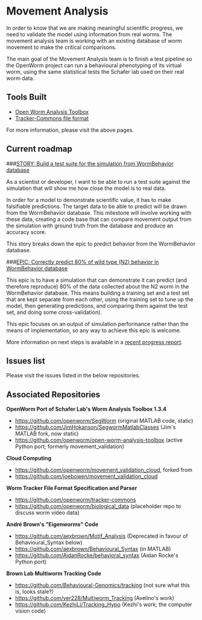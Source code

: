 Movement Analysis
===================

In order to know that we are making meaningful scientific progress, we need to validate the model using information from real worms. The movement analysis team is working with an existing database of worm movement to make the critical comparisons.

The main goal of the Movement Analysis team is to finish a test pipeline so the OpenWorm project can run a behavioural phenotyping of its virtual worm, using the same statistical tests the Schafer lab used on their real worm data.


Tools Built
-----------

- [Open Worm Analysis Toolbox](https://github.com/openworm/open-worm-analysis-toolbox)
- [Tracker-Commons file format](https://github.com/openworm/tracker-commons/)

For more information, please visit the above pages.

Current roadmap
---------------

###[STORY: Build a test suite for the simulation from WormBehavior database](https://github.com/openworm/OpenWorm/issues?milestone=19&state=open)

As a scientist or developer, I want to be able to run a test suite against the simulation that will show me how close the model is to real data.

In order for a model to demonstrate scientific value, it has to make falsifiable predictions. The target data to be able to predict will be drawn from the WormBehavior database. This milestone will involve working with these data, creating a code base that can compare movement output from the simulation with ground truth from the database and produce an accuracy score.

This story breaks down the epic to predict behavior from the WormBehavior database.

###[EPIC: Correctly predict 80% of wild type (N2) behavior in WormBehavior database](https://github.com/openworm/OpenWorm/issues?milestone=22&state=open)

This epic is to have a simulation that can demonstrate it can predict (and therefore reproduce) 80% of the data collected about the N2 worm in the WormBehavior database. This means building a training set and a test set that are kept separate from each other, using the training set to tune up the model, then generating predictions, and comparing them against the test set, and doing some cross-validation).

This epic focuses on an output of simulation performance rather than the means of implementation, so any way to achieve this epic is welcome.

More information on next steps is available in a [recent progress report](https://docs.google.com/document/d/1sBgMAD-7RUjHwBgrC204LMqSC81byIaZNRm32lEGWMM/edit).

Issues list
-----------

Please visit the issues listed in the below repositories.

Associated Repositories
-----------------------

**OpenWorm Port of Schafer Lab's Worm Analysis Toolbox 1.3.4**

- https://github.com/openworm/SegWorm  (original MATLAB code, static)
- https://github.com/JimHokanson/SegwormMatlabClasses  (Jim's MATLAB fork, now static)
- https://github.com/openworm/open-worm-analysis-toolbox  (active Python port; formerly movement_validation)

**Cloud Computing**

- https://github.com/openworm/movement_validation_cloud, forked from
- https://github.com/joebowen/movement_validation_cloud

**Worm Tracker File Format Specification and Parser**

- https://github.com/openworm/tracker-commons
- https://github.com/openworm/biological_data   (placeholder repo to discuss worm video data)

**André Brown's "Eigenworms" Code**

- https://github.com/aexbrown/Motif_Analysis   (Deprecated in favour of Behavioural_Syntax below)
- https://github.com/aexbrown/Behavioural_Syntax   (in MATLAB)
- https://github.com/AidanRocke/behavioral_syntax  (Aidan Rocke's Python port)

**Brown Lab Multiworm Tracking Code**

- https://github.com/Behavioural-Genomics/tracking   (not sure what this is, looks stale?)
- https://github.com/ver228/Multiworm_Tracking    (Avelino's work)
- https://github.com/KezhiLi/Tracking_Hypo   (Kezhi's work; the computer vision code)

